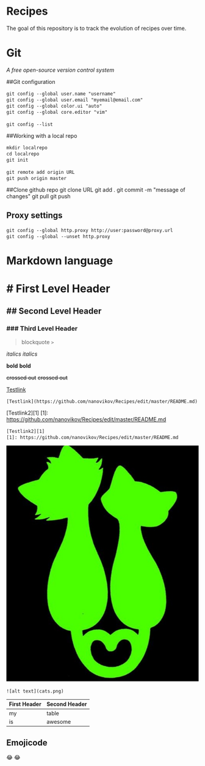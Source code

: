 # Recipes

The goal of this repository is to track the evolution of recipes over time.

# Git
_A free open-source version control system_

##Git configuration

	git config --global user.name "username"
	git config --global user.email "myemail@email.com"
	git config --global color.ui "auto"
	git config --global core.editor "vim"

	git config --list

##Working with a local repo

	mkdir localrepo
	cd localrepo
	git init

	git remote add origin URL
	git push origin master

##Clone github repo
	git clone URL
	git add .
	git commit -m "message of changes"
	git pull
	git push

## Proxy settings
	git config --global http.proxy http://user:password@proxy.url
	git config --global --unset http.proxy

# Markdown language

# # First Level Header

## ## Second Level Header

### ### Third Level Header

> blockquote `>`

*italics*
	*italics*

**bold**
	**bold**

~~crossed out~~
	~~crossed out~~

[Testlink](https://github.com/nanovikov/Recipes/edit/master/README.md)

	[Testlink](https://github.com/nanovikov/Recipes/edit/master/README.md)

[Testlink2][1]
[1]: https://github.com/nanovikov/Recipes/edit/master/README.md

	[Testlink2][1]
	[1]: https://github.com/nanovikov/Recipes/edit/master/README.md

![alt text](cats.png)

	![alt text](cats.png)

First Header | Second Header
-------------|--------------
my | table
is | awesome


## Emojicode
:joy:
	:joy:

